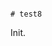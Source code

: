                                                                                                                                                                                                                                                                                                                                                                                                                                                                              # test8

Init.
